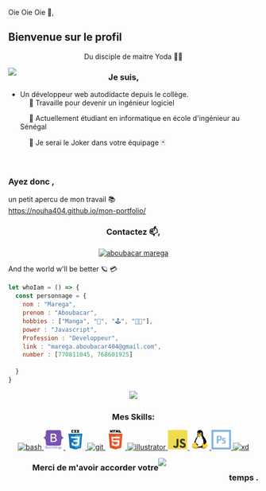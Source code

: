 Oie Oie Oie 👋, 
##  Bienvenue sur le profil
<p align="center">Du disciple de maitre Yoda 🧙‍♂️ </p>

<p>
  
  <img align="left" width="40%" src="https://media.giphy.com/media/g0OT8JBFRc8SY/giphy.gif" />
  
  </p> 
  
 ###  Je suis, 
 
 *  Un développeur web autodidacte depuis le collège. <br>
    &ensp;&ensp;   🔭 Travaille pour devenir un ingénieur logiciel
  
    &ensp;&ensp;  🌱 Actuellement étudiant en informatique en école d'ingénieur au Sénégal 
  
    &ensp;&ensp;  👯 Je serai le Joker dans votre équipage 🃏
       
     <br>

###   Ayez donc ,
  
    
   un petit apercu de mon travail 📚 <br>
   https://nouha404.github.io/mon-portfolio/
 
          
          
          
 <h3 align="center"> Contactez 📫,</h3>
 
<p align="center">
<a href="com/in/aboubacar-m-09b427122/" target="blank"><img align="center" src="https://raw.githubusercontent.com/rahuldkjain/github-profile-readme-generator/master/src/images/icons/Social/linked-in-alt.svg" alt="aboubacar marega" height="30" width="40" /></a>
</p>

   And the world w'll be better 🪐 💳


``` Javascript
let whoIam = () => {
  const personnage = {
    nom : "Marega",
    prenom : "Aboubacar",
    hobbies : ["Manga", "🏀", "🕹️", "👩‍💻"],
    power : "Javascript",
    Profession : "Developpeur",
    link : "marega.aboubacar404@gmail.com",
    number : [770811045, 768601925]
  
  }
}

```

<p align="center">
  <img width="40%" src="https://media.giphy.com/media/HcmeBxVSg8YGA/giphy.gif" />
</p>



<h3 align="center">Mes Skills:</h3>
<p align="center"> <a href="https://www.gnu.org/software/bash/" target="_blank" rel="noreferrer"> <img src="https://www.vectorlogo.zone/logos/gnu_bash/gnu_bash-icon.svg" alt="bash" width="40" height="40"/> </a> <a href="https://getbootstrap.com" target="_blank" rel="noreferrer"> <img src="https://raw.githubusercontent.com/devicons/devicon/master/icons/bootstrap/bootstrap-plain-wordmark.svg" alt="bootstrap" width="40" height="40"/> </a> <a href="https://www.w3schools.com/css/" target="_blank" rel="noreferrer"> <img src="https://raw.githubusercontent.com/devicons/devicon/master/icons/css3/css3-original-wordmark.svg" alt="css3" width="40" height="40"/> </a> <a href="https://git-scm.com/" target="_blank" rel="noreferrer"> <img src="https://www.vectorlogo.zone/logos/git-scm/git-scm-icon.svg" alt="git" width="40" height="40"/> </a> <a href="https://www.w3.org/html/" target="_blank" rel="noreferrer"> <img src="https://raw.githubusercontent.com/devicons/devicon/master/icons/html5/html5-original-wordmark.svg" alt="html5" width="40" height="40"/> </a> <a href="https://www.adobe.com/in/products/illustrator.html" target="_blank" rel="noreferrer"> <img src="https://www.vectorlogo.zone/logos/adobe_illustrator/adobe_illustrator-icon.svg" alt="illustrator" width="40" height="40"/> </a> <a href="https://developer.mozilla.org/en-US/docs/Web/JavaScript" target="_blank" rel="noreferrer"> <img src="https://raw.githubusercontent.com/devicons/devicon/master/icons/javascript/javascript-original.svg" alt="javascript" width="40" height="40"/> </a> <a href="https://www.linux.org/" target="_blank" rel="noreferrer"> <img src="https://raw.githubusercontent.com/devicons/devicon/master/icons/linux/linux-original.svg" alt="linux" width="40" height="40"/> </a> <a href="https://www.photoshop.com/en" target="_blank" rel="noreferrer"> <img src="https://raw.githubusercontent.com/devicons/devicon/master/icons/photoshop/photoshop-line.svg" alt="photoshop" width="40" height="40"/> </a> <a href="https://www.adobe.com/products/xd.html" target="_blank" rel="noreferrer"> <img src="https://cdn.worldvectorlogo.com/logos/adobe-xd.svg" alt="xd" width="40" height="40"/> </a> </p>

  

 
<p>
  
  <img  align="right" width="40%" src="https://media.giphy.com/media/1W40UWS9peSru/giphy.gif"/>
  <h3 align="right"> Merci de m'avoir accorder votre temps .</h>
 </p>
   
   
          

         


    
